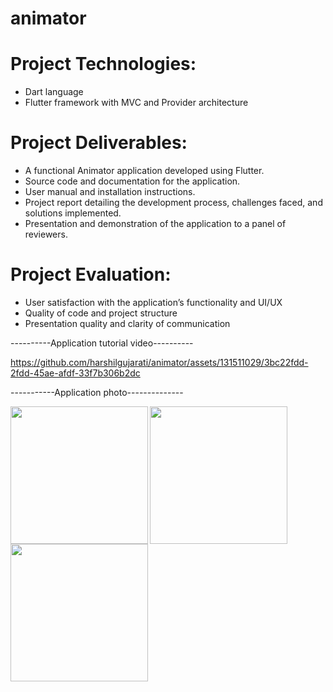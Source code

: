 # animator

# Project Technologies:
- Dart language
- Flutter framework with MVC and Provider architecture


# Project Deliverables:
- A functional Animator application developed using Flutter.
- Source code and documentation for the application.
- User manual and installation instructions.
- Project report detailing the development process, challenges faced, and solutions implemented.
- Presentation and demonstration of the application to a panel of reviewers.

 # Project Evaluation:
- User satisfaction with the application’s functionality and UI/UX
- Quality of code and project structure
- Presentation quality and clarity of communication

----------Application tutorial video----------

https://github.com/harshilgujarati/animator/assets/131511029/3bc22fdd-2fdd-45ae-afdf-33f7b306b2dc

-----------Application photo--------------

<img align="left" src="https://github.com/harshilgujarati/animator/assets/131511029/cf34dfec-0628-4a35-bf6e-9cf54cfd1399" width="220px">
<img align="left" src="https://github.com/harshilgujarati/animator/assets/131511029/c63fd5f4-e0bf-4a00-9ede-c42ce9a3b5f9" width="220px">
<img align="left" src="https://github.com/harshilgujarati/animator/assets/131511029/12d41dcc-176c-4197-87e2-cad890f75318" width="220px">
